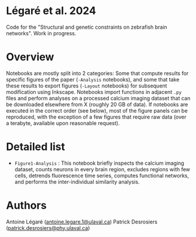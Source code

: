 # Légaré et al. 2024

Code for the "Structural and genetic constraints on zebrafish brain networks". Work in progress.

# Overview

Notebooks are mostly split into 2 categories: Some that compute results for specific figures of the paper (`-Analysis` notebooks), and some that take these results to export figures (`-Layout` notebooks) for subsequent modification using Inkscape. Notebooks import functions in adjacent `.py` files and perform analyses on a processed calcium imaging dataset that can be downloaded elsewhere from X (roughly 20 GB of data). If notebooks are executed in the correct order (see below), most of the figure panels can be reproduced, with the exception of a few figures that require raw data (over a terabyte, available upon reasonable request).

# Detailed list

- `Figure1-Analysis` : This notebook briefly inspects the calcium imaging dataset, counts neurons in every brain region, excludes regions with few cells, detrends fluorescence time series, computes functional networks, and performs the inter-individual similarity analysis.


# Authors

Antoine Légaré (antoine.legare.1@ulaval.ca)
Patrick Desrosiers (patrick.desrosiers@phy.ulaval.ca)
